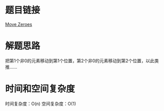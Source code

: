 # 题目链接

[Move Zeroes](https://leetcode.com/problems/move-zeroes/)

# 解题思路

把第1个非0的元素移动到第1个位置，第2个非0的元素移动到第2个位置，以此类推......

# 时间和空间复杂度

时间复杂度：O(n)
空间复杂度：O(1)
